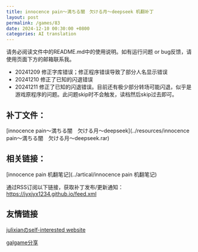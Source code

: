```yaml
---
title: innocence pain～満ちる闇　欠ける月～deepseek 机翻补丁
layout: post
permalink: /games/83
date: 2024-12-10 00:30:00 +0800
categories: AI translation
---
```



请务必阅读文件中的README.md中的使用说明。如有运行问题 or bug反馈，请使用页面下方的邮箱联系我。

- 20241209 修正字库错误；修正程序错误导致了部分人名显示错误
- 20241210 修正了已知的闪退错误
- 20241211 修正了已知的闪退错误。目前还有极少部分转场可能闪退，似乎是游戏原程序的问题。此问题skip时不会触发，读档然后skip过去即可。

## 补丁文件：

[innocence pain～満ちる闇　欠ける月～deepseek](../resources/innocence pain～満ちる闇　欠ける月～deepseek.rar)

 

## 相关链接：

[innocence pain 机翻笔记](../artical/innocence pain 机翻笔记)

 

通过RSS订阅以下链接，获取补丁发布/更新通知：https://jyxjyx1234.github.io/feed.xml

## 友情链接

[julixianのself-interested website](https://julixian-siw.worldsystem.top/) 

[galgame分享](https://t.me/galgpt)